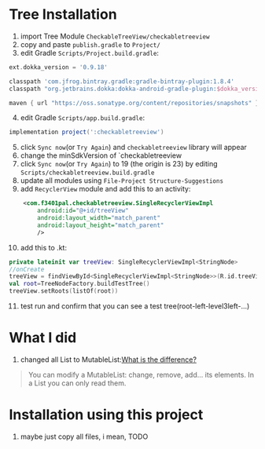 # Tree Installation
1. import Tree Module `CheckableTreeView/checkabletreeview`
2. copy and paste `publish.gradle` to `Project/`
3. edit Gradle `Scripts/Project.build.gradle`:
```gradle
ext.dokka_version = '0.9.18'

classpath 'com.jfrog.bintray.gradle:gradle-bintray-plugin:1.8.4'
classpath "org.jetbrains.dokka:dokka-android-gradle-plugin:$dokka_version"

maven { url "https://oss.sonatype.org/content/repositories/snapshots" }
```
4. edit Gradle `Scripts/app.build.gradle`:
```gradle
implementation project(':checkabletreeview')
```
5. click `Sync now`(or `Try Again`) and `checkabletreeview` library will appear
6. change the minSdkVersion of `checkabletreeview
7. click `Sync now`(or `Try Again`) to 19 (the origin is 23) by editing `Scripts/checkabletreeview.build.gradle`
8. update all modules using `File-Project Structure-Suggestions`
9. add `RecyclerView` module and add this to an activity:
```xml
    <com.f3401pal.checkabletreeview.SingleRecyclerViewImpl
        android:id="@+id/treeView"
        android:layout_width="match_parent"
        android:layout_height="match_parent"
        />
```
10. add this to .kt:
```kotlin
private lateinit var treeView: SingleRecyclerViewImpl<StringNode>
//onCreate
treeView = findViewById<SingleRecyclerViewImpl<StringNode>>(R.id.treeView)
val root=TreeNodeFactory.buildTestTree()
treeView.setRoots(listOf(root))
```
11. test run and confirm that you can see a test tree(root-left-level3left-...)

# What I did
1. changed all List to MutableList:[What is the difference?](https://stackoverflow.com/questions/46445909/difference-between-mutablelist-and-list-in-kotlin)
>You can modify a MutableList: change, remove, add... its elements. In a List you can only read them.


# Installation using this project
1. maybe just copy all files, i mean, TODO

